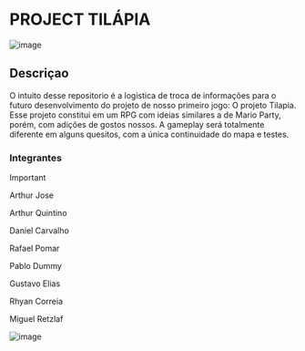 # PROJECT TILÁPIA

![image](https://github.com/user-attachments/assets/1b2f7551-3523-4095-9853-bede9016c39e)



## Descriçao 
O intuito desse repositorio é a logistica de troca de informações para o futuro desenvolvimento do projeto de nosso primeiro jogo: O projeto Tilapia. Esse projeto constitui em um RPG com ideias similares a de Mario Party, porém, com adições de gostos nossos.
A gameplay será totalmente diferente em alguns quesitos, com a única continuidade do mapa e testes.


### Integrantes
>[!Important]
>
>Arthur Jose
>
>Arthur Quintino
>
>Daniel Carvalho
>
>Rafael Pomar
>
>Pablo Dummy
>
>Gustavo Elias
>
>Rhyan Correia
>
>Miguel Retzlaf

![image](https://github.com/user-attachments/assets/15cafee7-a3cd-4424-9a38-ecbb06d17312)



